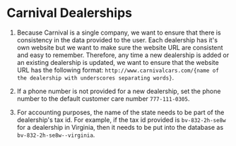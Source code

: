 # Carnival Dealerships

1. Because Carnival is a single company, we want to ensure that there is consistency in the data provided to the user. Each dealership has it's own website but we want to make sure the website URL are consistent and easy to remember. Therefore, any time a new dealership is added or an existing dealership is updated, we want to ensure that the website URL has the following format: `http://www.carnivalcars.com/{name of the dealership with underscores separating words}`.

1. If a phone number is not provided for a new dealership, set the phone number to the default customer care number `777-111-0305`.

1. For accounting purposes, the name of the state needs to be part of the dealership's tax id. For example, if the tax id provided is `bv-832-2h-se8w` for a dealership in Virginia, then it needs to be put into the database as `bv-832-2h-se8w--virginia`.
